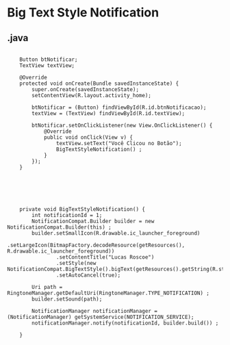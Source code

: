 # Big Text Style Notification
## .java

<pre><code>
    Button btNotificar;
    TextView textView;

    @Override
    protected void onCreate(Bundle savedInstanceState) {
        super.onCreate(savedInstanceState);
        setContentView(R.layout.activity_home);

        btNotificar = (Button) findViewById(R.id.btnNotificacao);
        textView = (TextView) findViewById(R.id.textView);

        btNotificar.setOnClickListener(new View.OnClickListener() {
            @Override
            public void onClick(View v) {
                textView.setText("Você Clicou no Botão");
                BigTextStyleNotification() ;
            }
        });
    }






    private void BigTextStyleNotification() {
        int notificationId = 1;
        NotificationCompat.Builder builder = new NotificationCompat.Builder(this) ;
        builder.setSmallIcon(R.drawable.ic_launcher_foreground)
                .setLargeIcon(BitmapFactory.decodeResource(getResources(), R.drawable.ic_launcher_foreground))
                .setContentTitle("Lucas Roscoe")
                .setStyle(new NotificationCompat.BigTextStyle().bigText(getResources().getString(R.string.mensagem)))
                .setAutoCancel(true);

        Uri path = RingtoneManager.getDefaultUri(RingtoneManager.TYPE_NOTIFICATION) ;
        builder.setSound(path);

        NotificationManager notificationManager = (NotificationManager) getSystemService(NOTIFICATION_SERVICE);
        notificationManager.notify(notificationId, builder.build()) ;

    }
    
</code></pre>
